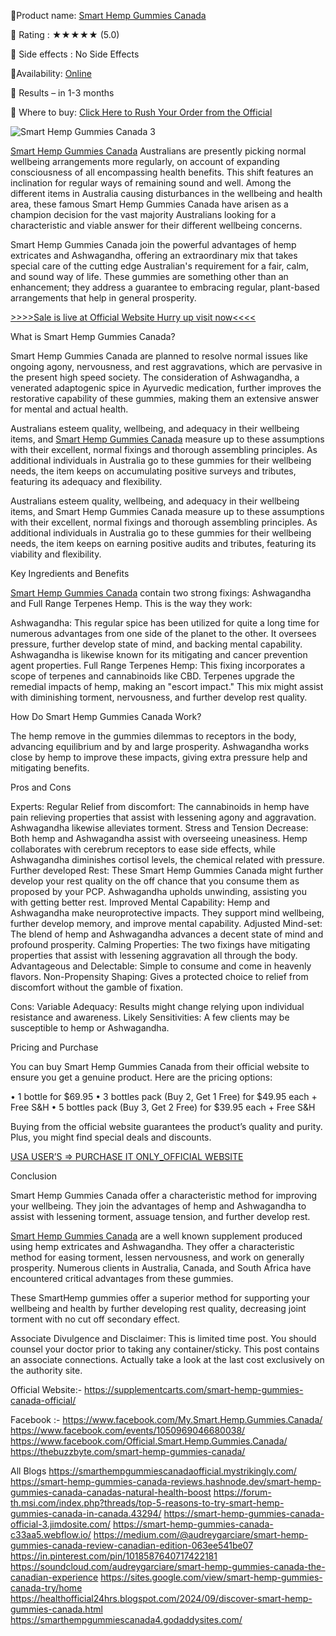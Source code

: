📣Product name: [Smart Hemp Gummies Canada](https://supplementcarts.com/smart-hemp-gummies-canada-official/)

📣 Rating : ★★★★★ (5.0)

📣 Side effects : No Side Effects

📣Availability: [Online](https://supplementcarts.com/smart-hemp-gummies-canada-official/)

📣 Results – in 1-3 months

📣 Where to buy: [Click Here to Rush Your Order from the Official](https://supplementcarts.com/smart-hemp-gummies-canada-official/)


![Smart Hemp Gummies Canada 3](https://github.com/user-attachments/assets/9e5a33e1-78dc-4951-985d-aca5a8716754)

[Smart Hemp Gummies Canada](https://supplementcarts.com/smart-hemp-gummies-canada-official/) Australians are presently picking normal wellbeing arrangements more regularly, on account of expanding consciousness of all encompassing health benefits. This shift features an inclination for regular ways of remaining sound and well. Among the different items in Australia causing disturbances in the wellbeing and health area, these famous Smart Hemp Gummies Canada have arisen as a champion decision for the vast majority Australians looking for a characteristic and viable answer for their different wellbeing concerns.

Smart Hemp Gummies Canada join the powerful advantages of hemp extricates and Ashwagandha, offering an extraordinary mix that takes special care of the cutting edge Australian's requirement for a fair, calm, and sound way of life. These gummies are something other than an enhancement; they address a guarantee to embracing regular, plant-based arrangements that help in general prosperity.


[>>>>Sale is live at Official Website Hurry up visit now<<<<](https://supplementcarts.com/smart-hemp-gummies-canada-official/)


What is Smart Hemp Gummies Canada?

Smart Hemp Gummies Canada are planned to resolve normal issues like ongoing agony, nervousness, and rest aggravations, which are pervasive in the present high speed society. The consideration of Ashwagandha, a venerated adaptogenic spice in Ayurvedic medication, further improves the restorative capability of these gummies, making them an extensive answer for mental and actual health.

Australians esteem quality, wellbeing, and adequacy in their wellbeing items, and [Smart Hemp Gummies Canada](https://supplementcarts.com/smart-hemp-gummies-canada-official/) measure up to these assumptions with their excellent, normal fixings and thorough assembling principles. As additional individuals in Australia go to these gummies for their wellbeing needs, the item keeps on accumulating positive surveys and tributes, featuring its adequacy and flexibility.

Australians esteem quality, wellbeing, and adequacy in their wellbeing items, and Smart Hemp Gummies Canada measure up to these assumptions with their excellent, normal fixings and thorough assembling principles. As additional individuals in Australia go to these gummies for their wellbeing needs, the item keeps on earning positive audits and tributes, featuring its viability and flexibility.

Key Ingredients and Benefits

[Smart Hemp Gummies Canada](https://supplementcarts.com/smart-hemp-gummies-canada-official/) contain two strong fixings: Ashwagandha and Full Range Terpenes Hemp. This is the way they work:

Ashwagandha: This regular spice has been utilized for quite a long time for numerous advantages from one side of the planet to the other. It oversees pressure, further develop state of mind, and backing mental capability. Ashwagandha is likewise known for its mitigating and cancer prevention agent properties.
Full Range Terpenes Hemp: This fixing incorporates a scope of terpenes and cannabinoids like CBD. Terpenes upgrade the remedial impacts of hemp, making an "escort impact." This mix might assist with diminishing torment, nervousness, and further develop rest quality.

How Do Smart Hemp Gummies Canada Work?

The hemp remove in the gummies dilemmas to receptors in the body, advancing equilibrium and by and large prosperity. Ashwagandha works close by hemp to improve these impacts, giving extra pressure help and mitigating benefits.

Pros and Cons

Experts:
Regular Relief from discomfort: The cannabinoids in hemp have pain relieving properties that assist with lessening agony and aggravation. Ashwagandha likewise alleviates torment.
Stress and Tension Decrease: Both hemp and Ashwagandha assist with overseeing uneasiness. Hemp collaborates with cerebrum receptors to ease side effects, while Ashwagandha diminishes cortisol levels, the chemical related with pressure.
Further developed Rest: These Smart Hemp Gummies Canada might further develop your rest quality on the off chance that you consume them as proposed by your PCP. Ashwagandha upholds unwinding, assisting you with getting better rest.
Improved Mental Capability: Hemp and Ashwagandha make neuroprotective impacts. They support mind wellbeing, further develop memory, and improve mental capability.
Adjusted Mind-set: The blend of hemp and Ashwagandha advances a decent state of mind and profound prosperity.
Calming Properties: The two fixings have mitigating properties that assist with lessening aggravation all through the body.
Advantageous and Delectable: Simple to consume and come in heavenly flavors.
Non-Propensity Shaping: Gives a protected choice to relief from discomfort without the gamble of fixation.

Cons:
Variable Adequacy: Results might change relying upon individual resistance and awareness.
Likely Sensitivities: A few clients may be susceptible to hemp or Ashwagandha.

Pricing and Purchase

You can buy Smart Hemp Gummies Canada from their official website to ensure you get a genuine product. Here are the pricing options:

•	1 bottle for $69.95
•	3 bottles pack (Buy 2, Get 1 Free) for $49.95 each + Free S&H
•	5 bottles pack (Buy 3, Get 2 Free) for $39.95 each + Free S&H

Buying from the official website guarantees the product’s quality and purity. Plus, you might find special deals and discounts.

[USA USER’S ⇒ PURCHASE IT ONLY_OFFICIAL WEBSITE](https://supplementcarts.com/smart-hemp-gummies-canada-official/)


Conclusion

Smart Hemp Gummies Canada offer a characteristic method for improving your wellbeing. They join the advantages of hemp and Ashwagandha to assist with lessening torment, assuage tension, and further develop rest.

[Smart Hemp Gummies Canada](https://supplementcarts.com/smart-hemp-gummies-canada-official/) are a well known supplement produced using hemp extricates and Ashwagandha. They offer a characteristic method for easing torment, lessen nervousness, and work on generally prosperity. Numerous clients in Australia, Canada, and South Africa have encountered critical advantages from these gummies.

These SmartHemp gummies offer a superior method for supporting your wellbeing and health by further developing rest quality, decreasing joint torment with no cut off secondary effect.

Associate Divulgence and Disclaimer: This is limited time post. You should counsel your doctor prior to taking any container/sticky. This post contains an associate connections. Actually take a look at the last cost exclusively on the authority site.

Official Website:- https://supplementcarts.com/smart-hemp-gummies-canada-official/ 


Facebook :- https://www.facebook.com/My.Smart.Hemp.Gummies.Canada/ 
https://www.facebook.com/events/1050969046680038/ 
https://www.facebook.com/Official.Smart.Hemp.Gummies.Canada/ 
https://thebuzzbyte.com/smart-hemp-gummies-canada/ 

All Blogs
https://smarthempgummiescanadaofficial.mystrikingly.com/
https://smart-hemp-gummies-canada-reviews.hashnode.dev/smart-hemp-gummies-canada-canadas-natural-health-boost
https://forum-th.msi.com/index.php?threads/top-5-reasons-to-try-smart-hemp-gummies-canada-in-canada.43294/
https://smart-hemp-gummies-canada-official-3.jimdosite.com/
https://smart-hemp-gummies-canada-c33aa5.webflow.io/
https://medium.com/@audreygarciare/smart-hemp-gummies-canada-review-canadian-edition-063ee541be07
https://in.pinterest.com/pin/1018587640717422181
https://soundcloud.com/audreygarciare/smart-hemp-gummies-canada-the-canadian-experience
https://sites.google.com/view/smart-hemp-gummies-canada-try/home
https://healthofficial24hrs.blogspot.com/2024/09/discover-smart-hemp-gummies-canada.html
https://smarthempgummiescanada4.godaddysites.com/
